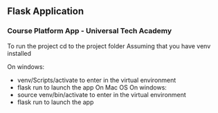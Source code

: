 ## Flask Application

### Course Platform App - Universal Tech Academy

To run the project cd to the project folder
Assuming that you have venv installed

On windows:
  - venv/Scripts/activate to enter in the virtual environment
  - flask run to launch the app
On Mac OS
On windows:
  - source venv/bin/activate to enter in the virtual environment
  - flask run to launch the app

